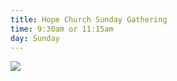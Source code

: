 ```yaml
---
title: Hope Church Sunday Gathering
time: 9:30am or 11:15am
day: Sunday
---
```

![](/static/images/we-are-back.jpg)